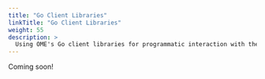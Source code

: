 ```yaml
---
title: "Go Client Libraries"
linkTitle: "Go Client Libraries"
weight: 55
description: >
  Using OME's Go client libraries for programmatic interaction with the system.
---
```


Coming soon!